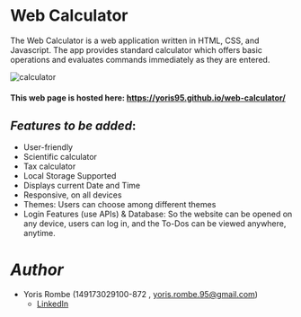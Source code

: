 # Web Calculator
The Web Calculator is a web application written in HTML, CSS, and Javascript. The app provides standard calculator which offers basic operations and evaluates commands immediately as they are entered.

![calculator](https://user-images.githubusercontent.com/98592375/161042572-7a788233-392f-4718-a751-a455aab40f24.png)

#### This web page is hosted here: https://yoris95.github.io/web-calculator/

## *Features to be added*:
* User-friendly
* Scientific calculator
* Tax calculator
* Local Storage Supported
* Displays current Date and Time
* Responsive, on all devices
* Themes: Users can choose among different themes
* Login Features (use APIs) & Database: So the website can be opened on any device, users can log in, and the To-Dos can be viewed anywhere, anytime.

# *Author*
* Yoris Rombe (149173029100-872 , yoris.rombe.95@gmail.com)
  - [LinkedIn](www.linkedin.com/in/yoris-rombe-327115146)
